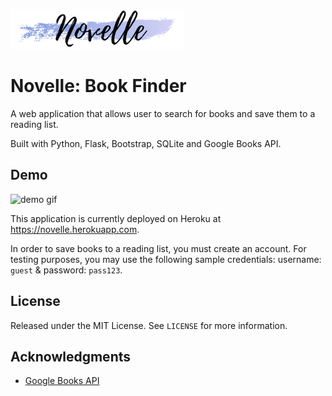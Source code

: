 ![logo](static/logo.png)
# Novelle: Book Finder
A web application that allows user to search for books and save them to a reading list. 

Built with Python, Flask, Bootstrap, SQLite and Google Books API.

## Demo
![demo gif](static/demo.gif)

This application is currently deployed on Heroku at https://novelle.herokuapp.com.

In order to save books to a reading list, you must create an account. For testing purposes, you may use the following sample credentials: username: `guest` & password: `pass123`.

## License
Released under the MIT License. See `LICENSE` for more information.

## Acknowledgments
* [Google Books API](https://developers.google.com/books)
